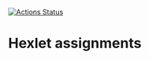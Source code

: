 [![Actions Status](https://github.com/maddbuzz/hexlet-assignments/actions/workflows/hexlet-check.yml/badge.svg)](https://github.com/maddbuzz/hexlet-assignments/actions/workflows/hexlet-check.yml)

# Hexlet assignments
